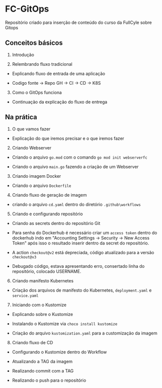 # FC-GitOps

Repositório criado para inserção de conteúdo do curso da FullCyle sobre Gitops

## Conceitos básicos

1. Introdução

2. Relembrando fluxo tradicional

 - Explicando fluxo de entrada de uma aplicação

 - Codigo fonte -> Repo GH -> CI -> CD -> K8S

3. Como o GitOps funciona

 - Continuação da explicação do fluxo de entrega

## Na prática

1. O que vamos fazer

 - Explicação do que iremos precisar e o que iremos fazer

2. Criando Webserver

 - Criando o arquivo `go.mod` com o comando `go mod init webserverfc`

 - Criando o arquivo `main.go` fazendo a criação de um Webserver

3. Criando imagem Docker

 - Criando o arquivo `Dockerfile`

4. Criando fluxo de geração de imagem

 - criando o arquivo `cd.yaml` dentro do diretório `.github\workflows`

5. Criando e configurando repositório

 - Criando as secrets dentro do repositório Git

 - Para senha do Dockerhub é necessário criar um `access token` dentro do dockerhub indo em "Accounting Settings -> Security -> New Access Token" após isso o resultado inserir dentro da secret do repositório.

 - A action `checkout@v2` está depreciada, código atualizado para a versão `checkout@v3`

 - Debugado código, estava apresentando erro, consertado linha do repositório, colocado USERNAME.

6. Criando manifesto Kubernetes

 - Criação dos arquivos de manifesto do Kubernetes, `deployment.yaml` e `service.yaml`

7. Iniciando com o Kustomize

 - Explicando sobre o Kustomize

 - Instalando o Kustomize via `choco install kustomize`

 - Criação do arquivo `kustomization.yaml` para a customização da imagem

8. Criando fluxo de CD

 - Configurando o Kustomize dentro do Workflow

 - Atualizando a TAG da imagem

 - Realizando commit com a TAG

 - Realizando o push para o repositório
 